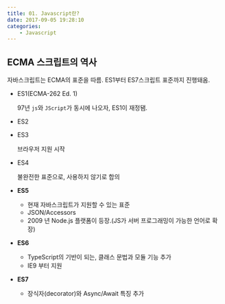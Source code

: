 ```yaml
---
title: 01. Javascript란?
date: 2017-09-05 19:28:10
categories:
    - Javascript
---
```


## ECMA 스크립트의 역사

자바스크립트는 ECMA의 표준을 따름. ES1부터 ES7스크립트 표준까지 진행돼옴.

- ES1(ECMA-262 Ed. 1)

  97년 `js`와 `JScript`가 동시에 나오자, ES1이 재정됌.

- ES2

- ES3

  브라우저 지원 시작

- ES4

  불완전한 표준으로, 사용하지 않기로 합의

- **ES5**

  - 현재 자바스크립트가 지원할 수 있는 표준
  - JSON/Accessors
  - 2009 년 Node.js 플랫폼이 등장.(JS가 서버 프로그래밍이 가능한 언어로 확장)

- **ES6**

  - TypeScript의 기반이 되는, 클래스 문법과 모듈 기능 추가
  - IE9 부터 지원

- **ES7**

  - 장식자(decorator)와 Async/Await 특징 추가